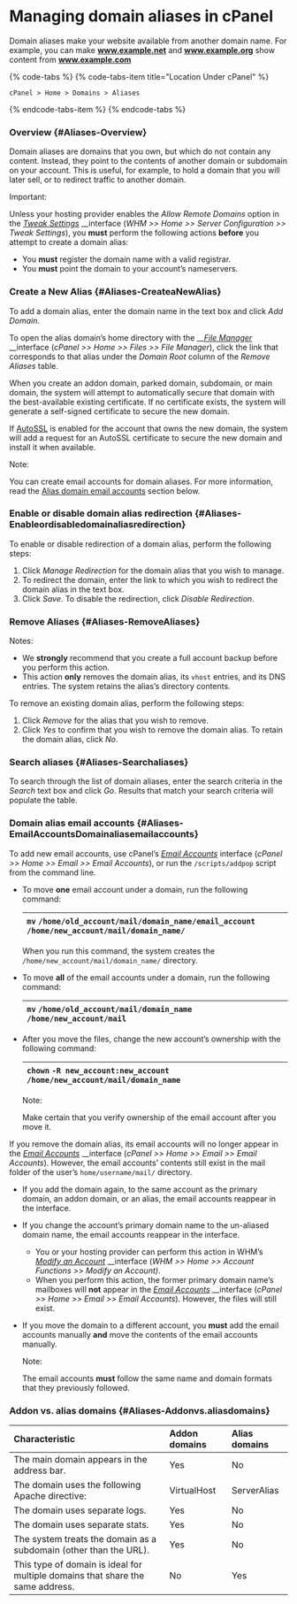 # Managing domain aliases in cPanel

Domain aliases make your website available from another domain name. For example, you can make **www.example.net** and **www.example.org** show content from **www.example.com**

{% code-tabs %}
{% code-tabs-item title="Location Under cPanel" %}
```text
cPanel > Home > Domains > Aliases
```
{% endcode-tabs-item %}
{% endcode-tabs %}

### Overview {#Aliases-Overview}

Domain aliases are domains that you own, but which do not contain any content. Instead, they point to the contents of another domain or subdomain on your account. This is useful, for example, to hold a domain that you will later sell, or to redirect traffic to another domain.

Important:

Unless your hosting provider enables the _Allow Remote Domains_ option in the [_Tweak Settings_](https://documentation.cpanel.net/display/68Docs/Tweak+Settings) __interface \(_WHM &gt;&gt; Home &gt;&gt; Server Configuration &gt;&gt; Tweak Settings_\), you **must** perform the following actions **before** you attempt to create a domain alias:

* You **must** register the domain name with a valid registrar.
* You **must** point the domain to your account’s nameservers.

### Create a New Alias {#Aliases-CreateaNewAlias}

To add a domain alias, enter the domain name in the text box and click _Add Domain_.

To open the alias domain’s home directory with the __[_File Manager_](https://documentation.cpanel.net/display/68Docs/File+Manager) __interface \(_cPanel &gt;&gt; Home &gt;&gt; Files &gt;&gt; File Manager_\), click the link that corresponds to that alias under the _Domain Root_ column of the _Remove Aliases_ table.

When you create an addon domain, parked domain, subdomain, or main domain, the system will attempt to automatically secure that domain with the best-available existing certificate. If no certificate exists, the system will generate a self-signed certificate to secure the new domain.

If [AutoSSL](https://documentation.cpanel.net/display/68Docs/Manage+AutoSSL) is enabled for the account that owns the new domain, the system will add a request for an AutoSSL certificate to secure the new domain and install it when available.

Note:

You can create email accounts for domain aliases. For more information, read the [Alias domain email accounts](https://documentation.cpanel.net/display/68Docs/Aliases#Aliases-EmailAccounts) section below.

### Enable or disable domain alias redirection {#Aliases-Enableordisabledomainaliasredirection}

To enable or disable redirection of a domain alias, perform the following steps:

1. Click _Manage Redirection_ for the domain alias that you wish to manage.
2. To redirect the domain, enter the link to which you wish to redirect the domain alias in the text box.
3. Click _Save_. To disable the redirection, click _Disable Redirection_.

### Remove Aliases {#Aliases-RemoveAliases}

Notes:

* We **strongly** recommend that you create a full account backup before you perform this action.
* This action **only** removes the domain alias, its `vhost` entries, and its DNS entries. The system retains the alias’s directory contents.

To remove an existing domain alias, perform the following steps:

1. Click _Remove_ for the alias that you wish to remove.
2. Click _Yes_ to confirm that you wish to remove the domain alias. To retain the domain alias, click _No_.

### Search aliases {#Aliases-Searchaliases}

To search through the list of domain aliases, enter the search criteria in the _Search_ text box and click _Go_. Results that match your search criteria will populate the table.

### Domain alias email accounts {#Aliases-EmailAccountsDomainaliasemailaccounts}

To add new email accounts, use cPanel’s [_Email Accounts_](https://documentation.cpanel.net/display/68Docs/Email+Accounts) interface \(_cPanel &gt;&gt; Home &gt;&gt; Email &gt;&gt; Email Accounts_\), or run the `/scripts/addpop` script from the command line.

* To move **one** email account under a domain, run the following command:

  | `mv` `/home/old_account/mail/domain_name/email_account` `/home/new_account/mail/domain_name/` |
  | :--- |


  When you run this command, the system creates the `/home/new_account/mail/domain_name/` directory.

* To move **all** of the email accounts under a domain, run the following command:

  | `mv` `/home/old_account/mail/domain_name` `/home/new_account/mail` |
  | :--- |

* After you move the files, change the new account’s ownership with the following command:

  | `chown` `-R new_account:new_account /home/new_account/mail/domain_name` |
  | :--- |


  Note:

  Make certain that you verify ownership of the email account after you move it.

If you remove the domain alias, its email accounts will no longer appear in the [_Email Accounts_](https://documentation.cpanel.net/display/68Docs/Email+Accounts) __interface \(_cPanel &gt;&gt; Home &gt;&gt; Email &gt;&gt; Email Accounts_\). However, the email accounts’ contents still exist in the mail folder of the user’s `home/username/mail/` directory.

* If you add the domain again, to the same account as the primary domain, an addon domain, or an alias, the email accounts reappear in the interface.
* If you change the account’s primary domain name to the un-aliased domain name, the email accounts reappear in the interface.
  * You or your hosting provider can perform this action in WHM’s [_Modify an Account_](https://documentation.cpanel.net/display/68Docs/Modify+an+Account) __interface \(_WHM &gt;&gt; Home &gt;&gt; Account Functions &gt;&gt; Modify an Account\)_.
  * When you perform this action, the former primary domain name’s mailboxes will **not** appear in the [_Email Accounts_](https://documentation.cpanel.net/display/68Docs/Email+Accounts) __interface \(_cPanel &gt;&gt; Home &gt;&gt; Email &gt;&gt; Email Accounts_\). However, the files will still exist.
* If you move the domain to a different account, you **must** add the email accounts manually **and** move the contents of the email accounts manually.

  Note:

  The email accounts **must** follow the same name and domain formats that they previously followed.

### Addon vs. alias domains {#Aliases-Addonvs.aliasdomains}

| Characteristic | Addon domains | Alias domains |
| :--- | :--- | :--- |
| The main domain appears in the address bar. | Yes | No |
| The domain uses the following Apache directive: | VirtualHost | ServerAlias |
| The domain uses separate logs. | Yes | No |
| The domain uses separate stats. | Yes | No |
| The system treats the domain as a subdomain \(other than the URL\). | Yes | No |
| This type of domain is ideal for multiple domains that share the same address. | No | Yes |


